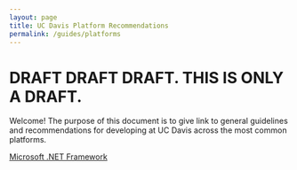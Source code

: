 ```yaml
---
layout: page
title: UC Davis Platform Recommendations
permalink: /guides/platforms
---
```


# DRAFT DRAFT DRAFT.  THIS IS ONLY A DRAFT.

Welcome! The purpose of this document is to give link to general guidelines and recommendations for developing at UC Davis across the most common platforms.

[Microsoft .NET Framework](/guides/dotnet)